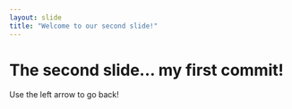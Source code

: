 ```yaml
---
layout: slide
title: "Welcome to our second slide!"
---
```

# The second slide... my first commit!
Use the left arrow to go back!
